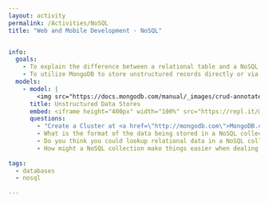 ```yaml
---
layout: activity
permalink: /Activities/NoSQL
title: "Web and Mobile Development - NoSQL"


info:
  goals: 
    - To explain the difference between a relational table and a NoSQL Collection
    - To utilize MongoDB to store unstructured records directly or via a express web service with mongoose
  models:
    - model: |
        <img src="https://docs.mongodb.com/manual/_images/crud-annotated-collection.bakedsvg.svg" alt="MongoDB Collections from mongodb.com" />
      title: Unstructured Data Stores
      embed: <iframe height="400px" width="100%" src="https://repl.it/@BillJr99/MongoDBExample?lite=true" scrolling="no" frameborder="no" allowtransparency="true" allowfullscreen="true" sandbox="allow-forms allow-pointer-lock allow-popups allow-same-origin allow-scripts allow-modals"></iframe>        
      questions:
        - "Create a Cluster at <a href=\"http://mongodb.com\">MongoDB.com</a>, and a user to access it.  Allow network access, and click the <code>Connect</code> button to obtain a database connection string.  The repl.it example code comments contain instructions on how to pass the database parameters (like the password) as environment variables, so that you do not have to embed them in your program code.  Run the given example against your collection."
        - What is the format of the data being stored in a NoSQL collection?
        - Do you think you could lookup relational data in a NoSQL collection?  Why or why not?
        - How might a NoSQL collection make things easier when dealing with a web service that communicates JSON between the browser and the server?
        
tags:
  - databases
  - nosql
  
---
```


